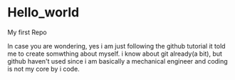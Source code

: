 # Hello_world
My first Repo

In case you are wondering, yes i am just following the github tutorial 
it told me to create somwthing about myself. i know about git already(a bit), but github haven't used since i am basically a mechanical engineer and coding is not my core by i code. 
